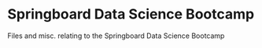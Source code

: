 # Springboard Data Science Bootcamp
Files and misc. relating to the Springboard Data Science Bootcamp
